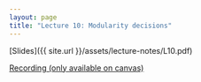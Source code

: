 ```yaml
---
layout: page
title: "Lecture 10: Modularity decisions"
---
```


[Slides]({{ site.url }}/assets/lecture-notes/L10.pdf)

[Recording (only available on canvas)](https://mit.hosted.panopto.com/Panopto/Pages/Viewer.aspx?id=73c02dcb-b96e-4a73-9f70-af2800d6a481)